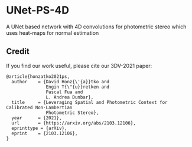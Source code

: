 # UNet-PS-4D
A UNet based network with 4D convolutions for photometric stereo which uses heat-maps for normal estimation

## Credit
If you find our work useful, please cite our 3DV-2021 paper:

```
@article{honzatko2021ps,
  author    = {David Honz{\'{a}}tko and
               Engin T{\"{u}}retken and
               Pascal Fua and
               L. Andrea Dunbar},
  title     = {Leveraging Spatial and Photometric Context for Calibrated Non-Lambertian
               Photometric Stereo},
  year      = {2021},
  url       = {https://arxiv.org/abs/2103.12106},
  eprinttype = {arXiv},
  eprint    = {2103.12106},
}
```
